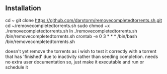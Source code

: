 
## Installation ##
cd ~
git clone https://github.com/darxtorm/removecompletedtorrents.sh.git
cd ~/removecompletedtorrents.sh
sudo chmod +x ./removecompletedtorrents.sh
ln ./removecompletedtorrents.sh /bin/removecompletedtorrents.sh
crontab -e
0 3 * * * /bin/bash /bin/removecompletedtorrents.sh

doesn't yet remove the torrents as i wish to test it correctly with a torrent that has 'finished' due to inactivity rather than seeding completion. needs no extra user documentation so, just make it executable and run or schedule it
